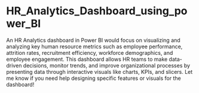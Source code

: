 # HR_Analytics_Dashboard_using_power_BI
An HR Analytics dashboard in Power BI would focus on visualizing and analyzing key human resource metrics such as employee performance, attrition rates, recruitment efficiency, workforce demographics, and employee engagement. This dashboard allows HR teams to make data-driven decisions, monitor trends, and improve organizational processes by presenting data through interactive visuals like charts, KPIs, and slicers. Let me know if you need help designing specific features or visuals for the dashboard!
